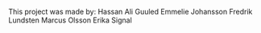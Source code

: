 This project was made by:
Hassan Ali Guuled 
Emmelie Johansson 
Fredrik Lundsten 
Marcus Olsson
Erika Signal
